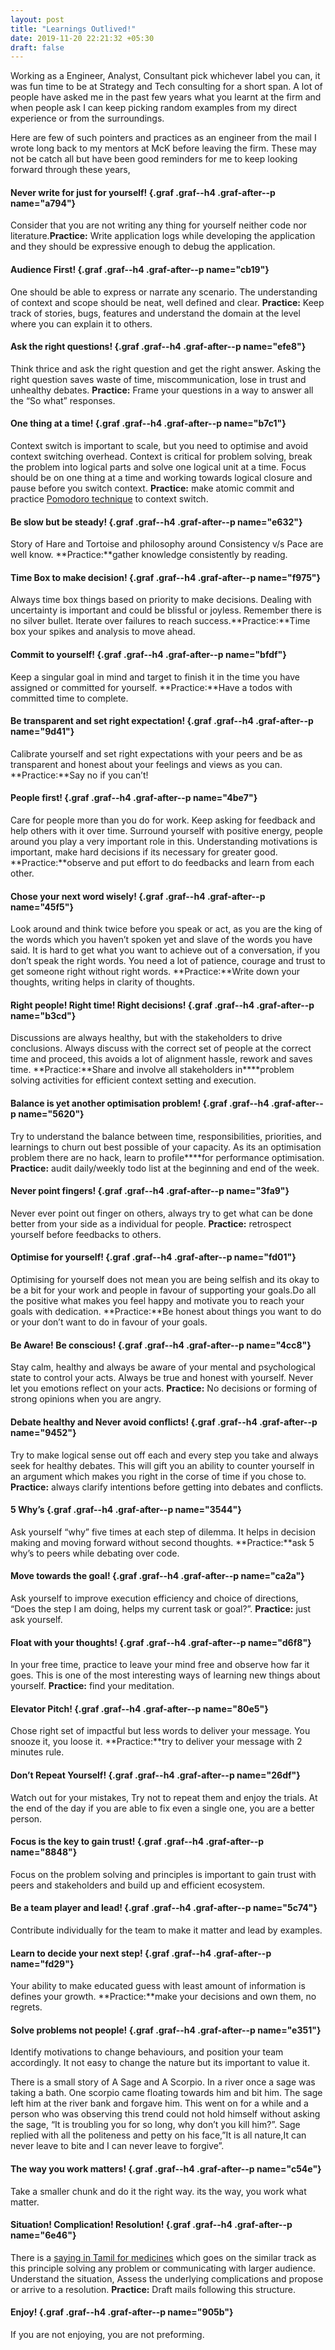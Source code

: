 ```yaml
---
layout: post
title: "Learnings Outlived!"
date: 2019-11-20 22:21:32 +05:30
draft: false
---
```


Working as a Engineer, Analyst, Consultant pick whichever label you can,
it was fun time to be at Strategy and Tech consulting for a short span.
A lot of people have asked me in the past few years what you learnt at
the firm and when people ask I can keep picking random examples from my
direct experience or from the surroundings.

Here are few of such pointers and practices as an engineer from the mail
I wrote long back to my mentors at McK before leaving the firm. These
may not be catch all but have been good reminders for me to keep looking
forward through these years,

#### Never write for just for yourself! {.graf .graf--h4 .graf-after--p name="a794"}

Consider that you are not writing any thing for yourself neither code
nor literature.**Practice:** Write application logs while developing the
application and they should be expressive enough to debug the
application.

#### Audience First! {.graf .graf--h4 .graf-after--p name="cb19"}

One should be able to express or narrate any scenario. The understanding
of context and scope should be neat, well defined and clear.
**Practice:** Keep track of stories, bugs, features and understand the
domain at the level where you can explain it to others.

#### Ask the right questions! {.graf .graf--h4 .graf-after--p name="efe8"}

Think thrice and ask the right question and get the right answer. Asking
the right question saves waste of time, miscommunication, lose in trust
and unhealthy debates. **Practice:** Frame your questions in a way to
answer all the “So what” responses.

#### One thing at a time! {.graf .graf--h4 .graf-after--p name="b7c1"}

Context switch is important to scale, but you need to optimise and avoid
context switching overhead. Context is critical for problem solving,
break the problem into logical parts and solve one logical unit at a
time. Focus should be on one thing at a time and working towards logical
closure and pause before you switch context. **Practice:** make atomic
commit and practice [Pomodoro
technique](https://medium.com/r/?url=https%3A%2F%2Fen.wikipedia.org%2Fwiki%2FPomodoro_Technique)
to context switch.

#### Be slow but be steady! {.graf .graf--h4 .graf-after--p name="e632"}

Story of Hare and Tortoise and philosophy around Consistency v/s Pace
are well know. **Practice:**gather knowledge consistently by reading.

#### **Time Box to make decision!** {.graf .graf--h4 .graf-after--p name="f975"}

Always time box things based on priority to make decisions. Dealing with
uncertainty is important and could be blissful or joyless. Remember
there is no silver bullet. Iterate over failures to reach
success.**Practice:**Time box your spikes and analysis to move ahead.

#### Commit to yourself! {.graf .graf--h4 .graf-after--p name="bfdf"}

Keep a singular goal in mind and target to finish it in the time you
have assigned or committed for yourself. **Practice:**Have a todos with
committed time to complete.

#### Be transparent and set right expectation! {.graf .graf--h4 .graf-after--p name="9d41"}

Calibrate yourself and set right expectations with your peers and be as
transparent and honest about your feelings and views as you can.
**Practice:**Say no if you can’t!

#### People first! {.graf .graf--h4 .graf-after--p name="4be7"}

Care for people more than you do for work. Keep asking for feedback and
help others with it over time. Surround yourself with positive energy,
people around you play a very important role in this. Understanding
motivations is important, make hard decisions if its necessary for
greater good. **Practice:**observe and put effort to do feedbacks and
learn from each other.

#### Chose your next word wisely! {.graf .graf--h4 .graf-after--p name="45f5"}

Look around and think twice before you speak or act, as you are the king
of the words which you haven’t spoken yet and slave of the words you
have said. It is hard to get what you want to achieve out of a
conversation, if you don’t speak the right words. You need a lot of
patience, courage and trust to get someone right without right words.
**Practice:**Write down your thoughts, writing helps in clarity of
thoughts.

#### Right people! Right time! Right decisions! {.graf .graf--h4 .graf-after--p name="b3cd"}

Discussions are always healthy, but with the stakeholders to drive
conclusions. Always discuss with the correct set of people at the
correct time and proceed, this avoids a lot of alignment hassle, rework
and saves time. **Practice:**Share and involve all stakeholders
in****problem solving activities for efficient context setting and
execution.

#### **Balance is yet another optimisation problem!** {.graf .graf--h4 .graf-after--p name="5620"}

Try to understand the balance between time, responsibilities,
priorities, and learnings to churn out best possible of your capacity.
As its an optimisation problem there are no hack, learn to
profile****for performance optimisation. **Practice:** audit
daily/weekly todo list at the beginning and end of the week.

#### Never point fingers! {.graf .graf--h4 .graf-after--p name="3fa9"}

Never ever point out finger on others, always try to get what can be
done better from your side as a individual for people. **Practice:**
retrospect yourself before feedbacks to others.

#### Optimise for yourself! {.graf .graf--h4 .graf-after--p name="fd01"}

Optimising for yourself does not mean you are being selfish and its okay
to be a bit for your work and people in favour of supporting your
goals.Do all the positive what makes you feel happy and motivate you to
reach your goals with dedication. **Practice:**Be honest about things
you want to do or your don’t want to do in favour of your goals.

#### Be Aware! Be conscious! {.graf .graf--h4 .graf-after--p name="4cc8"}

Stay calm, healthy and always be aware of your mental and psychological
state to control your acts. Always be true and honest with yourself.
Never let you emotions reflect on your acts. **Practice:** No decisions
or forming of strong opinions when you are angry.

#### Debate healthy and Never avoid conflicts! {.graf .graf--h4 .graf-after--p name="9452"}

Try to make logical sense out off each and every step you take and
always seek for healthy debates. This will gift you an ability to
counter yourself in an argument which makes you right in the corse of
time if you chose to. **Practice:** always clarify intentions before
getting into debates and conflicts.

#### 5 Why’s {.graf .graf--h4 .graf-after--p name="3544"}

Ask yourself “why” five times at each step of dilemma. It helps in
decision making and moving forward without second thoughts.
**Practice:**ask 5 why’s to peers while debating over code.

#### Move towards the goal! {.graf .graf--h4 .graf-after--p name="ca2a"}

Ask yourself to improve execution efficiency and choice of directions,
“Does the step I am doing, helps my current task or goal?”.
**Practice:** just ask yourself.

#### Float with your thoughts! {.graf .graf--h4 .graf-after--p name="d6f8"}

In your free time, practice to leave your mind free and observe how far
it goes. This is one of the most interesting ways of learning new things
about yourself. **Practice:** find your meditation.

#### **Elevator Pitch!** {.graf .graf--h4 .graf-after--p name="80e5"}

Chose right set of impactful but less words to deliver your message. You
snooze it, you loose it. **Practice:**try to deliver your message with 2
minutes rule.

#### **Don’t Repeat Yourself!** {.graf .graf--h4 .graf-after--p name="26df"}

Watch out for your mistakes, Try not to repeat them and enjoy the
trials. At the end of the day if you are able to fix even a single one,
you are a better person.

#### Focus is the key to gain trust! {.graf .graf--h4 .graf-after--p name="8848"}

Focus on the problem solving and principles is important to gain trust
with peers and stakeholders and build up and efficient ecosystem.

#### Be a team player and lead! {.graf .graf--h4 .graf-after--p name="5c74"}

Contribute individually for the team to make it matter and lead by
examples.

#### Learn to decide your next step! {.graf .graf--h4 .graf-after--p name="fd29"}

Your ability to make educated guess with least amount of information is
defines your growth. **Practice:**make your decisions and own them, no
regrets.

#### Solve problems not people! {.graf .graf--h4 .graf-after--p name="e351"}

Identify motivations to change behaviours, and position your team
accordingly. It not easy to change the nature but its important to value
it.

There is a small story of A Sage and A Scorpio. In a river once a sage
was taking a bath. One scorpio came floating towards him and bit him.
The sage left him at the river bank and forgave him. This went on for a
while and a person who was observing this trend could not hold himself
without asking the sage, “It is troubling you for so long, why don’t you
kill him?”. Sage replied with all the politeness and petty on his
face,”It is all nature,It can never leave to bite and I can never leave
to forgive”.

#### The way you work matters! {.graf .graf--h4 .graf-after--p name="c54e"}

Take a smaller chunk and do it the right way. its the way, you work what
matter.

#### Situation! Complication! Resolution! {.graf .graf--h4 .graf-after--p name="6e46"}

There is a [saying in Tamil for
medicines](https://medium.com/r/?url=https%3A%2F%2Fwww.ytamizh.com%2Fthirukural%2Fkural-948%2F)
which goes on the similar track as this principle solving any problem or
communicating with larger audience. Understand the situation, Assess the
underlying complications and propose or arrive to a resolution.
**Practice:** Draft mails following this structure.

#### Enjoy! {.graf .graf--h4 .graf-after--p name="905b"}

If you are not enjoying, you are not preforming.

